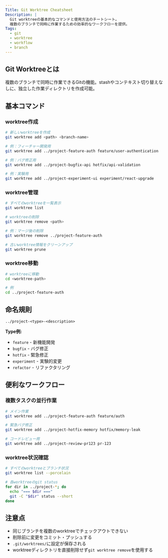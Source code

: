 ```yaml
---
Title: Git Worktree Cheatsheet
Description: |
  Git worktreeの基本的なコマンドと使用方法のチートシート。
  複数のブランチで同時に作業するための効率的なワークフローを提供。
Tags:
  - git
  - worktree
  - workflow
  - branch
---
```


## Git Worktreeとは

複数のブランチで同時に作業できるGitの機能。stashやコンテキスト切り替えなしに、独立した作業ディレクトリを作成可能。

## 基本コマンド

### worktree作成

```bash
# 新しいworktreeを作成
git worktree add <path> <branch-name>

# 例：フィーチャー開発用
git worktree add ../project-feature-auth feature/user-authentication

# 例：バグ修正用
git worktree add ../project-bugfix-api hotfix/api-validation

# 例：実験用
git worktree add ../project-experiment-ui experiment/react-upgrade
```

### worktree管理

```bash
# すべてのworktreeを一覧表示
git worktree list

# worktreeの削除
git worktree remove <path>

# 例：マージ後の削除
git worktree remove ../project-feature-auth

# 古いworktree情報をクリーンアップ
git worktree prune
```

### worktree移動

```bash
# worktreeに移動
cd <worktree-path>

# 例
cd ../project-feature-auth
```

## 命名規則

```
../project-<type>-<description>
```

**Type例:**

- `feature` - 新機能開発
- `bugfix` - バグ修正
- `hotfix` - 緊急修正
- `experiment` - 実験的変更
- `refactor` - リファクタリング

## 便利なワークフロー

### 複数タスクの並行作業

```bash
# メイン作業
git worktree add ../project-feature-auth feature/auth

# 緊急バグ修正
git worktree add ../project-hotfix-memory hotfix/memory-leak

# コードレビュー用
git worktree add ../project-review-pr123 pr-123
```

### worktree状況確認

```bash
# すべてのworktreeとブランチ状況
git worktree list --porcelain

# 各worktreeのgit status
for dir in ../project-*; do
  echo "=== $dir ==="
  git -C "$dir" status --short
done
```

## 注意点

- 同じブランチを複数のworktreeでチェックアウトできない
- 削除前に変更をコミット・プッシュする
- `.git/worktrees/`に設定が保存される
- worktreeディレクトリを直接削除せず`git worktree remove`を使用する

